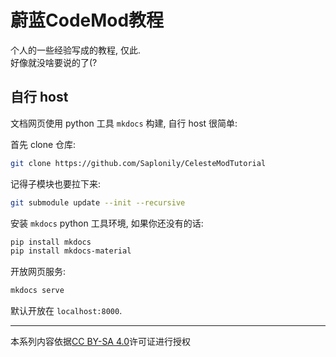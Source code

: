 # 蔚蓝CodeMod教程

个人的一些经验写成的教程, 仅此.  
好像就没啥要说的了(?

## 自行 host

文档网页使用 python 工具 `mkdocs` 构建, 自行 host 很简单:

首先 clone 仓库:

```sh
git clone https://github.com/Saplonily/CelesteModTutorial
```

记得子模块也要拉下来:

```sh
git submodule update --init --recursive
```

安装 `mkdocs` python 工具环境, 如果你还没有的话:

```sh
pip install mkdocs
pip install mkdocs-material
```

开放网页服务:

```sh
mkdocs serve
```

默认开放在 `localhost:8000`.

----

本系列内容依据[CC BY-SA 4.0](https://creativecommons.org/licenses/by-sa/4.0/)许可证进行授权